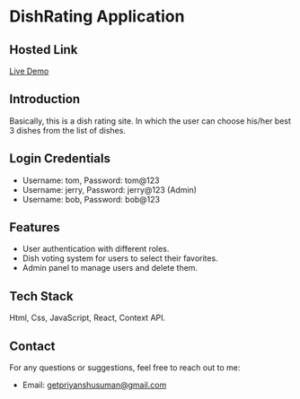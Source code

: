 # DishRating Application

## Hosted Link

[Live Demo](https://jazzy-dusk-01f21e.netlify.app/)

## Introduction

Basically, this is a dish rating site. In which the user can choose his/her best 3 dishes from the list of dishes.

## Login Credentials

- Username: tom, Password: tom@123
- Username: jerry, Password: jerry@123 (Admin)
- Username: bob, Password: bob@123

## Features

- User authentication with different roles.
- Dish voting system for users to select their favorites.
- Admin panel to manage users and delete them.

## Tech Stack

Html, Css, JavaScript, React, Context API.

## Contact

For any questions or suggestions, feel free to reach out to me:
- Email: getpriyanshusuman@gmail.com
